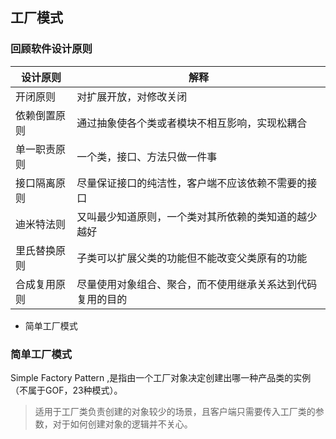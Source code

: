 ## 工厂模式

### 回顾软件设计原则

| 设计原则     | 解释                                                       |
| ------------ | ---------------------------------------------------------- |
| 开闭原则     | 对扩展开放，对修改关闭                                     |
| 依赖倒置原则 | 通过抽象使各个类或者模块不相互影响，实现松耦合             |
| 单一职责原则 | 一个类，接口、方法只做一件事                               |
| 接口隔离原则 | 尽量保证接口的纯洁性，客户端不应该依赖不需要的接口         |
| 迪米特法则   | 又叫最少知道原则，一个类对其所依赖的类知道的越少越好       |
| 里氏替换原则 | 子类可以扩展父类的功能但不能改变父类原有的功能             |
| 合成复用原则 | 尽量使用对象组合、聚合，而不使用继承关系达到代码复用的目的 |

- 简单工厂模式



### 简单工厂模式

Simple Factory Pattern ,是指由一个工厂对象决定创建出哪一种产品类的实例（不属于GOF，23种模式）。

>  适用于工厂类负责创建的对象较少的场景，且客户端只需要传入工厂类的参数，对于如何创建对象的逻辑并不关心。

